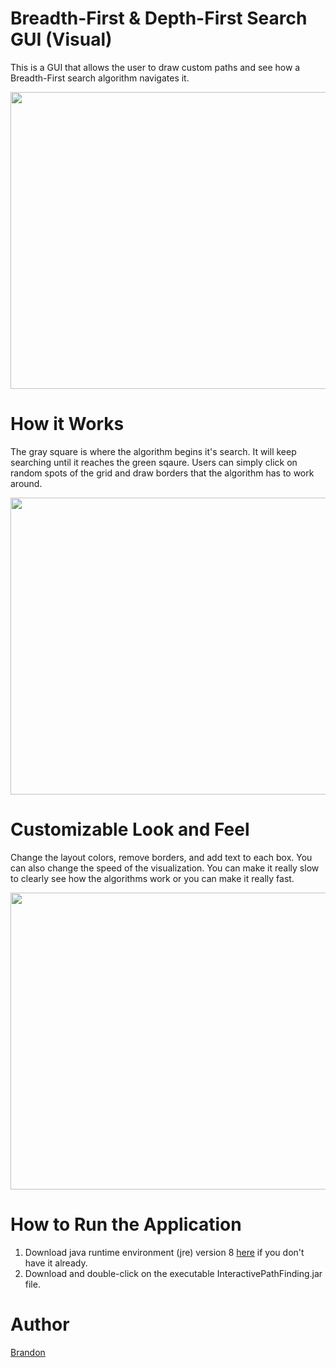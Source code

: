 # Breadth-First & Depth-First Search GUI (Visual)
This is a GUI that allows the user to draw custom paths and see how a Breadth-First search algorithm navigates it.

<p align="left"><img src="nbproject/vid_demo.gif" width="675" height="475"></p>

# How it Works
The gray square is where the algorithm begins it's search. It will keep searching until it reaches the green sqaure. Users can simply click on random spots of the grid and draw borders that the algorithm has to work around. 

<p align="left"><img src="nbproject/demo1Crop.gif" width="675" height="475"></p>

# Customizable Look and Feel
Change the layout colors, remove borders, and add text to each box. You can also change the speed of the visualization. You can make it really slow to clearly see how the algorithms work or you can make it really fast. 

<p align="left"><img src="nbproject/demo2Crop.gif" width="675" height="475"></p>

# How to Run the Application
1. Download java runtime environment (jre) version 8 <a href="https://www.oracle.com/technetwork/java/javase/downloads/jre8-downloads-2133155.html">here</a> if you don't have it already.
2. Download and double-click on the executable InteractivePathFinding.jar file.

# Author
<a href="https://github.com/btror">Brandon</a>
